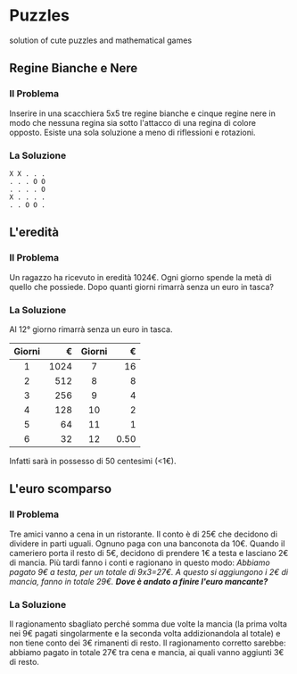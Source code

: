 # Puzzles
solution of cute puzzles and mathematical games

## Regine Bianche e Nere

### Il Problema
Inserire in una scacchiera 5x5 tre regine bianche e cinque regine nere in modo che nessuna regina sia sotto l'attacco di una regina di colore opposto.
Esiste una sola soluzione a meno di riflessioni e rotazioni.

### La Soluzione

```
X X . . .
. . . O O
. . . . O
X . . . .
. . O O .
```

## L'eredità

### Il Problema
Un ragazzo ha ricevuto in eredità 1024€.
Ogni giorno spende la metà di quello che possiede.
Dopo quanti giorni rimarrà senza un euro in tasca?

### La Soluzione
Al 12° giorno rimarrà senza un euro in tasca.

| Giorni | €    | Giorni | €    |
|:------:|-----:|:------:|-----:|
|  1     | 1024 |  7     |   16 |
|  2     |  512 |  8     |    8 |
|  3     |  256 |  9     |    4 |
|  4     |  128 | 10     |    2 |
|  5     |   64 | 11     |    1 |
|  6     |   32 | 12     | 0.50 |

Infatti sarà in possesso di 50 centesimi (<1€).

## L'euro scomparso

### Il Problema
Tre amici vanno a cena in un ristorante. Il conto è di 25€ che decidono di dividere in parti uguali. Ognuno paga con una banconota da 10€. Quando il cameriero porta il resto di 5€, decidono di prendere 1€ a testa e lasciano 2€ di mancia.
Più tardi fanno i conti e ragionano in questo modo:
*Abbiamo pagato 9€ a testa, per un totale di 9x3=27€. A questo si aggiungono i 2€ di mancia, fanno in totale 29€. __Dove è andato a finire l'euro mancante?__*

### La Soluzione
Il ragionamento sbagliato perché somma due volte la mancia (la prima volta nei 9€ pagati singolarmente e la seconda volta addizionandola al totale) e non tiene conto dei 3€ rimanenti di resto.
Il ragionamento corretto sarebbe: abbiamo pagato in totale 27€ tra cena e mancia, ai quali vanno aggiunti 3€ di resto.
